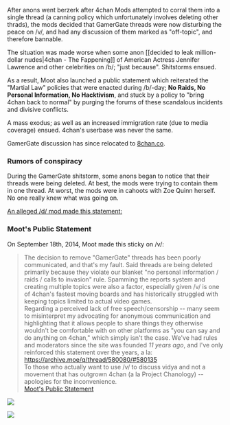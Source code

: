 After anons went berzerk after 4chan Mods attempted to corral them into a single thread (a canning policy which unfortunately involves deleting other thrads), the mods decided that GamerGate threads were now disturbing the peace on /v/, and had any discussion of them marked as "off-topic", and therefore bannable. 

The situation was made worse when some anon [[decided to leak million-dollar nudes|4chan - The Fappening]] of American Actress Jennifer Lawrence and other celebrities on /b/; "just because". Shitstorms ensued.

As a result, Moot also launched a public statement which reiterated the "Martial Law" policies that were enacted during /b/-day; **No Raids, No Personal Information, No Hacktivism**, and stuck by a policy to "bring 4chan back to normal" by purging the forums of these scandalous incidents and divisive conflicts.

A mass exodus; as well as an increased immigration rate (due to media coverage) ensued. 4chan's userbase was never the same. 

GamerGate discussion has since relocated to [8chan.co](http://8chan.co/gg). 

### Rumors of conspiracy

During the GamerGate shitstorm, some anons began to notice that their threads were being deleted. At best, the mods were trying to contain them in one thread. At worst, the mods were in cahoots with Zoe Quinn herself. No one really knew what was going on.

[An alleged /d/ mod made this statement:](http://i.imgur.com/G0eIGQx.jpg)

### Moot's Public Statement

On September 18th, 2014, Moot made this sticky on /v/:

> The decision to remove "GamerGate" threads has been poorly communicated, and that's my fault. Said threads are being deleted primarily because they violate our blanket "no personal information / raids / calls to invasion" rule. Spamming the reports system and creating multiple topics were also a factor, especially given /v/ is one of 4chan's fastest moving boards and has historically struggled with keeping topics limited to actual video games.  
> Regarding a perceived lack of free speech/censorship -- many seem to misinterpret my advocating for anonymous communication and highlighting that it allows people to share things they otherwise wouldn't be comfortable with on other platforms as "you can say and do anything on 4chan," which simply isn't the case. We've had rules and moderators since the site was founded *11 years ago*, and I've only reinforced this statement over the years, a la: https://archive.moe/q/thread/580080/#580135  
> To those who actually want to use /v/ to discuss vidya and not a movement that has outgrown 4chan (a la Project Chanology) -- apologies for the inconvenience.  
> [Moot's Public Statement](http://archive.moe/v/thread/264185884/)

![](http://i.imgur.com/UIHLHVQ.png)

![](http://i.imgur.com/bdVQN29.jpg)